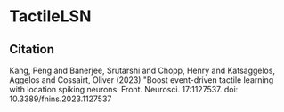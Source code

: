 # TactileLSN

## Citation ##
Kang, Peng and Banerjee, Srutarshi and Chopp, Henry and Katsaggelos, Aggelos and Cossairt, Oliver (2023) "Boost event-driven tactile learning with location spiking neurons. Front. Neurosci. 17:1127537. doi: 10.3389/fnins.2023.1127537

